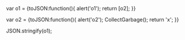 

var o1 = {toJSON:function(){
  alert('o1');
  return [o2];
}}

var o2 = {toJSON:function(){
  alert('o2');
  CollectGarbage();
  return 'x';
}}

JSON.stringify(o1);


